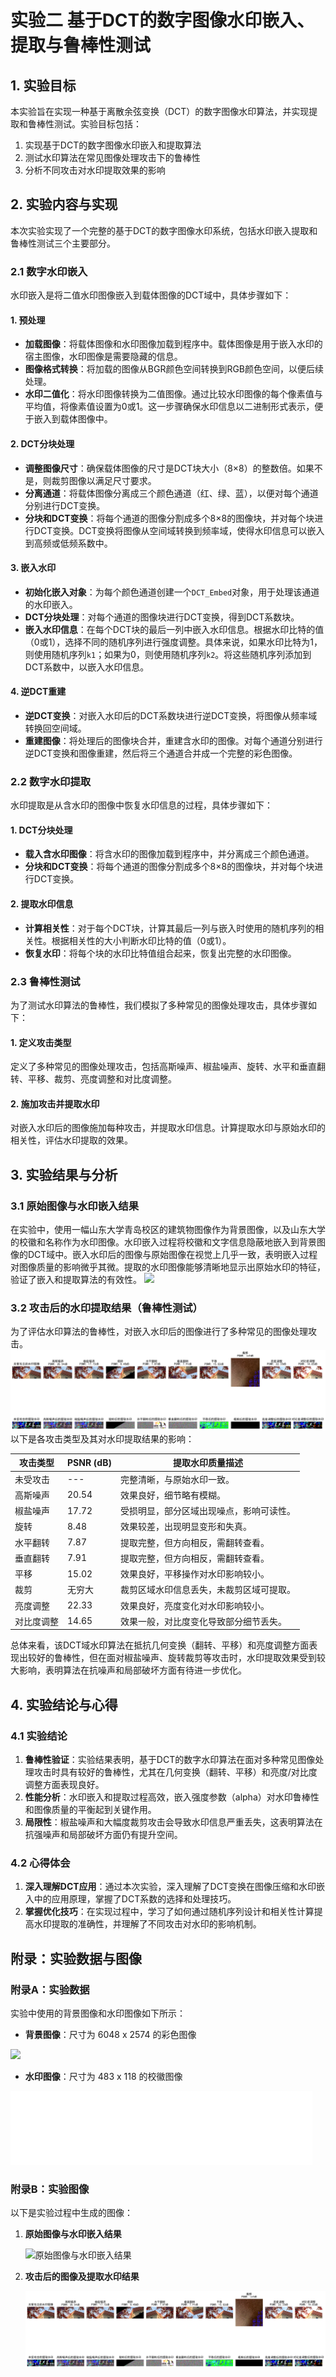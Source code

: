 # 实验二  基于DCT的数字图像水印嵌入、提取与鲁棒性测试

## 1. 实验目标

本实验旨在实现一种基于离散余弦变换（DCT）的数字图像水印算法，并实现提取和鲁棒性测试。实验目标包括：
1. 实现基于DCT的数字图像水印嵌入和提取算法
2. 测试水印算法在常见图像处理攻击下的鲁棒性
3. 分析不同攻击对水印提取效果的影响

## 2. 实验内容与实现

本次实验实现了一个完整的基于DCT的数字图像水印系统，包括水印嵌入提取和鲁棒性测试三个主要部分。

### 2.1 数字水印嵌入

水印嵌入是将二值水印图像嵌入到载体图像的DCT域中，具体步骤如下：

#### 1. 预处理
- **加载图像**：将载体图像和水印图像加载到程序中。载体图像是用于嵌入水印的宿主图像，水印图像是需要隐藏的信息。
- **图像格式转换**：将加载的图像从BGR颜色空间转换到RGB颜色空间，以便后续处理。
- **水印二值化**：将水印图像转换为二值图像。通过比较水印图像的每个像素值与平均值，将像素值设置为0或1。这一步骤确保水印信息以二进制形式表示，便于嵌入到载体图像中。



#### 2. DCT分块处理
- **调整图像尺寸**：确保载体图像的尺寸是DCT块大小（8×8）的整数倍。如果不是，则裁剪图像以满足尺寸要求。
- **分离通道**：将载体图像分离成三个颜色通道（红、绿、蓝），以便对每个通道分别进行DCT变换。
- **分块和DCT变换**：将每个通道的图像分割成多个8×8的图像块，并对每个块进行DCT变换。DCT变换将图像从空间域转换到频率域，使得水印信息可以嵌入到高频或低频系数中。


#### 3. 嵌入水印
- **初始化嵌入对象**：为每个颜色通道创建一个`DCT_Embed`对象，用于处理该通道的水印嵌入。
- **DCT分块处理**：对每个通道的图像块进行DCT变换，得到DCT系数块。
- **嵌入水印信息**：在每个DCT块的最后一列中嵌入水印信息。根据水印比特的值（0或1），选择不同的随机序列进行强度调整。具体来说，如果水印比特为1，则使用随机序列`k1`；如果为0，则使用随机序列`k2`。将这些随机序列添加到DCT系数中，以嵌入水印信息。


#### 4. 逆DCT重建
- **逆DCT变换**：对嵌入水印后的DCT系数块进行逆DCT变换，将图像从频率域转换回空间域。
- **重建图像**：将处理后的图像块合并，重建含水印的图像。对每个通道分别进行逆DCT变换和图像重建，然后将三个通道合并成一个完整的彩色图像。

### 2.2 数字水印提取

水印提取是从含水印的图像中恢复水印信息的过程，具体步骤如下：

#### 1. DCT分块处理
- **载入含水印图像**：将含水印的图像加载到程序中，并分离成三个颜色通道。
- **分块和DCT变换**：将每个通道的图像分割成多个8×8的图像块，并对每个块进行DCT变换。

#### 2. 提取水印信息
- **计算相关性**：对于每个DCT块，计算其最后一列与嵌入时使用的随机序列的相关性。根据相关性的大小判断水印比特的值（0或1）。
- **恢复水印**：将每个块的水印比特值组合起来，恢复出完整的水印图像。


### 2.3 鲁棒性测试

为了测试水印算法的鲁棒性，我们模拟了多种常见的图像处理攻击，具体步骤如下：

#### 1. 定义攻击类型
定义了多种常见的图像处理攻击，包括高斯噪声、椒盐噪声、旋转、水平和垂直翻转、平移、裁剪、亮度调整和对比度调整。

#### 2. 施加攻击并提取水印
对嵌入水印后的图像施加每种攻击，并提取水印信息。计算提取水印与原始水印的相关性，评估水印提取的效果。


## 3. 实验结果与分析

### 3.1 原始图像与水印嵌入结果


在实验中，使用一幅山东大学青岛校区的建筑物图像作为背景图像，以及山东大学的校徽和名称作为水印图像。水印嵌入过程将校徽和文字信息隐蔽地嵌入到背景图像的DCT域中。嵌入水印后的图像与原始图像在视觉上几乎一致，表明嵌入过程对图像质量的影响微乎其微。提取的水印图像能够清晰地显示出原始水印的特征，验证了嵌入和提取算法的有效性。
<img src=".\嵌入与提取.png">



### 3.2 攻击后的水印提取结果（鲁棒性测试）
为了评估水印算法的鲁棒性，对嵌入水印后的图像进行了多种常见的图像处理攻击。
<img src=".\鲁棒性测试.png">
以下是各攻击类型及其对水印提取结果的影响：

| 攻击类型  | PSNR (dB) | 提取水印质量描述             |
| ----- | --------- | -------------------- |
| 未受攻击  | ---      | 完整清晰，与原始水印一致。        |
| 高斯噪声  | 20.54     | 效果良好，细节略有模糊。         |
| 椒盐噪声  | 17.72     | 受损明显，部分区域出现噪点，影响可读性。 |
| 旋转    | 8.48      | 效果较差，出现明显变形和失真。      |
| 水平翻转  | 7.87      | 提取完整，但方向相反，需翻转查看。    |
| 垂直翻转  | 7.91      | 提取完整，但方向相反，需翻转查看。    |
| 平移    | 15.02     | 效果良好，平移操作对水印影响较小。    |
| 裁剪    | 无穷大       | 裁剪区域水印信息丢失，未裁剪区域可提取。 |
| 亮度调整  | 22.33     | 效果良好，亮度变化对水印影响较小。    |
| 对比度调整 | 14.65     | 效果一般，对比度变化导致部分细节丢失。  |

总体来看，该DCT域水印算法在抵抗几何变换（翻转、平移）和亮度调整方面表现出较好的鲁棒性，但在面对椒盐噪声、旋转裁剪等攻击时，水印提取效果受到较大影响，表明算法在抗噪声和局部破坏方面有待进一步优化。

## 4. 实验结论与心得

### 4.1 实验结论

1. **鲁棒性验证**：实验结果表明，基于DCT的数字水印算法在面对多种常见图像处理攻击时具有较好的鲁棒性，尤其在几何变换（翻转、平移）和亮度/对比度调整方面表现良好。
2. **性能分析**：水印嵌入和提取过程高效，嵌入强度参数（alpha）对水印鲁棒性和图像质量的平衡起到关键作用。
3. **局限性**：椒盐噪声和大幅度裁剪攻击会导致水印信息严重丢失，这表明算法在抗强噪声和局部破坏方面仍有提升空间。

### 4.2 心得体会

1. **深入理解DCT应用**：通过本次实验，深入理解了DCT变换在图像压缩和水印嵌入中的应用原理，掌握了DCT系数的选择和处理技巧。
2. **掌握优化技巧**：在实现过程中，学习了如何通过随机序列设计和相关性计算提高水印提取的准确性，并理解了不同攻击对水印的影响机制。

## 附录：实验数据与图像

### 附录A：实验数据

实验中使用的背景图像和水印图像如下所示：

- **背景图像**：尺寸为 6048 x 2574 的彩色图像
<img src=".\sduqingdao_background.bmp">

- **水印图像**：尺寸为 483 x 118 的校徽图像
<img src=".\sduqingdao_logo.bmp">

### 附录B：实验图像

以下是实验过程中生成的图像：

1. **原始图像与水印嵌入结果**

   ![原始图像与水印嵌入结果](嵌入与提取.png)

2. **攻击后的图像及提取水印结果**

   ![攻击后的图像及提取水印结果](鲁棒性测试.png)

